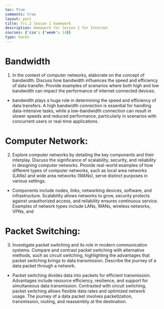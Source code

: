 ```yaml
---
toc: True
comments: true
layout: post
title: Tri.2 lesson 1 homework
description: Homework for lesson 1 for Internet
courses: {'csa': {'week': 14}}
type: hacks
---
```

# Bandwidth
1. In the context of computer networks, elaborate on the concept of bandwidth. Discuss how bandwidth influences the speed and efficiency of data transfer. Provide examples of scenarios where both high and low bandwidth can impact the performance of internet connected devices.
- bandwidth plays a huge role in determining the speed and efficiency of data transfers.  A high bandwidth connection is essential for handling data-intensive tasks, while a low-bandwidth connection can result in slower speeds and reduced performance, particularly in scenarios with concurrent users or real-time applications.

# Computer Network:
2. Explore computer networks by detailing the key components and their interplay. Discuss the significance of scalability, security, and reliability in designing computer networks. Provide real-world examples of how different types of computer networks, such as local area networks (LANs) and wide area networks (WANs), serve distinct purposes in various settings.
- Components include nodes, links, networking devices, software, and infrastructure. Scalability allows networks to grow, security protects against unauthorized access, and reliability ensures continuous service. Examples of network types include LANs, WANs, wireless networks, VPNs, and 

# Packet Switching:
3. Investigate packet switching and its role in modern communication systems. Compare and contrast packet switching with alternative methods, such as circuit switching, highlighting the advantages that packet switching brings to data transmission. Describe the journey of a data packet through a network.
- Packet switching divides data into packets for efficient transmission. Advantages include resource efficiency, resilience, and support for simultaneous data transmission. Contrasted with circuit switching, packet switching allows flexible data rates and optimized network usage. The journey of a data packet involves packetization, transmission, routing, and reassembly at the destination.